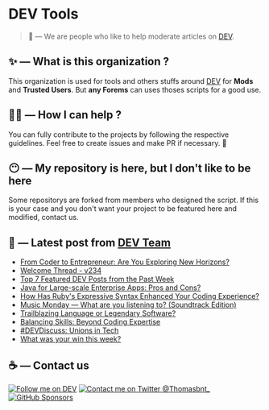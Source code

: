 # DEV Tools

> 🔧 — We are people who like to help moderate articles on [DEV](https://dev.to).

## ✨ — What is this organization ?

This organization is used for tools and others stuffs around [DEV](https://dev.to) for **Mods** and **Trusted Users**. But __any Forems__ can uses thoses scripts for a good use.


## 💪🏼 — How I can help ?

You can fully contribute to the projects by following the respective guidelines. Feel free to create issues and make PR if necessary. 🎉

## 😶 — My repository is here, but I don't like to be here

Some repositorys are forked from members who designed the script. If this is your case and you don't want your project to be featured here and modified, contact us.

## 📝 — Latest post from [DEV Team](https://dev.to/devteam)

<!-- BLOG-POST-LIST:START -->
- [From Coder to Entrepreneur: Are You Exploring New Horizons?](https://dev.to/devteam/from-coder-to-entrepreneur-are-you-exploring-new-horizons-2pcm)
- [Welcome Thread - v234](https://dev.to/devteam/welcome-thread-v236-29i1)
- [Top 7 Featured DEV Posts from the Past Week](https://dev.to/devteam/top-7-featured-dev-posts-from-the-past-week-3hl3)
- [Java for Large-scale Enterprise Apps: Pros and Cons?](https://dev.to/devteam/java-for-large-scale-enterprise-apps-pros-and-cons-1h9h)
- [How Has Ruby&#39;s Expressive Syntax Enhanced Your Coding Experience?](https://dev.to/devteam/how-has-rubys-expressive-syntax-enhanced-your-coding-experience-26b6)
- [Music Monday — What are you listening to? &lpar;Soundtrack Edition&rpar;](https://dev.to/devteam/music-monday-what-are-you-listening-to-soundtrack-edition-49e1)
- [Trailblazing Language or Legendary Software?](https://dev.to/devteam/trailblazing-language-or-legendary-software-1lf2)
- [Balancing Skills: Beyond Coding Expertise](https://dev.to/devteam/balancing-skills-beyond-coding-expertise-4k93)
- [#DEVDiscuss: Unions in Tech](https://dev.to/devteam/devdiscuss-unions-in-tech-44c5)
- [What was your win this week?](https://dev.to/devteam/what-was-your-win-this-week-13db)
<!-- BLOG-POST-LIST:END -->


## ☕ — Contact us

[![Follow me on DEV](https://img.shields.io/badge/dev.to-%2308090A.svg?&style=for-the-badge&logo=dev.to&logoColor=white&alt=devto)](https://dev.to/thomasbnt)
[![Contact me on Twitter @Thomasbnt_](https://img.shields.io/badge/Contact%20me%20on%20Twitter-%231DA1F2.svg?&style=for-the-badge&logo=twitter&logoColor=white&alt=twitter)](https://twitter.com/messages/1142357270-1142357270?text=Hello,%20I%20contact%20you%20from%20devtotools%20&recipient_id=1142357270) [![GitHub Sponsors](https://img.shields.io/badge/Sponsor%20me-%23EA54AE.svg?&style=for-the-badge&logo=github-sponsors&logoColor=white)](https://github.com/sponsors/thomasbnt)


